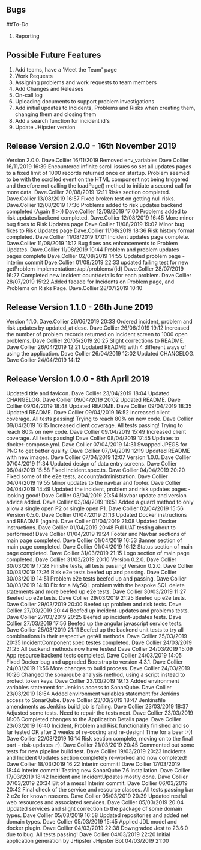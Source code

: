 ## Bugs

##To-Do

1. Reporting

## Possible Future Features

1. Add teams, have a 'Meet the Team' page
2. Work Requests
3. Assigning problems and work requests to team members
4. Add Changes and Releases
5. On-call log
6. Uploading documents to support problem investigations
7. Add initial updates to Incidents, Problems and Risks when creating them, changing them and closing them
8. Add a search function for incident id's
9. Update JHipster version

## Release Version 2.0.0 - 16th November 2019

Version 2.0.0. Dave.Collier 16/11/2019
Removed env_variables Dave Collier 16/11/2019 16:39
Encountered infinite scroll issues so set all updates pages to a fixed limit of 1000 records returned once on startup. Problem seemed to be with the scrolled event on the HTML component not being triggered and therefore not calling the loadPage() method to initiate a second call for more data. Dave.Collier 20/08/2019 12:11
Risks section completed. Dave.Collier 13/08/2019 16:57
Fixed broken test on getting null risks. Dave.Collier 12/08/2019 17:36
Problems added to risk updates backend completed (Again !! :-)) Dave.Collier 12/08/2019 17:00
Problems added to risk updates backend completed. Dave.Collier 12/08/2019 16:45
More minor bug fixes to Risk Updates page Dave.Collier 11/08/2019 19:02
Minor bug fixes to Risk Updates page Dave.Collier 11/08/2019 18:36
Risk history format completed. Dave.Collier 11/08/2019 17:01
Incident updates page complete. Dave.Collier 11/08/2019 11:12
Bug fixes ans enhancements to Problem Updates. Dave.Collier 11/08/2019 10:44
Problem and problem updates pages complete Dave.Collier 02/08/2019 14:55
Updated problem page - interim commit Dave.Collier 01/08/2019 22:33
updated failing test for new getProblem implementation: /api/problems/{id} Dave.Collier 28/07/2019 16:27
Completed new incident count/details for each problem. Dave.Collier 28/07/2019 15:22
Added facade for Incidents on Problem page, and Problems on Risks Page. Dave.Collier 28/07/2019 10:10

## Release Version 1.1.0 - 26th June 2019

Version 1.1.0. Dave.Collier 26/06/2019 20:33
Ordered incident, problem and risk updates by updated_at desc. Dave.Collier 26/06/2019 19:12
Increased the number of problem records returned on Incident screen to 1000 open problems. Dave Collier 20/05/2019 20:25
Slight corrections to README. Dave Collier 26/04/2019 12:21
Updated README with 4 different ways of using the application. Dave Collier 26/04/2019 12:02
Updated CHANGELOG. Dave Collier 24/04/2019 14:12

## Release Version 1.0.0 - 8th April 2019

Updated title and favicon. Dave Collier 23/04/2019 18:04
Updated CHANGELOG. Dave Collier 09/04/2019 20:02
Updated README. Dave Collier 09/04/2019 18:48
Updated README. Dave Collier 09/04/2019 18:35
Updated README. Dave Collier 09/04/2019 16:52
Increased client coverage. All tests passing! Trying to reach 80% on new code. Dave Collier 09/04/2019 16:15
Increased client coverage. All tests passing! Trying to reach 80% on new code. Dave Collier 09/04/2019 15:49
Increased client coverage. All tests passing! Dave Collier 08/04/2019 17:45
Updates to docker-compose.yml. Dave Collier 07/04/2019 14:31
Swapped JPEGS for PNG to get better quality. Dave Collier 07/04/2019 12:19
Updated README with new images. Dave Collier 07/04/2019 12:07
Version 1.0.0. Dave Collier 07/04/2019 11:34
Updated design of data entry screens. Dave Collier 06/04/2019 15:58
Fixed incident.spec.ts. Dave Collier 04/04/2019 20:20
Fixed some of the e2e tests, account/administration. Dave Collier 04/04/2019 19:55
Minor updates to the navbar and footer. Dave Collier 04/04/2019 14:49
Updated the incident, problem and risk updates pages - looking good! Dave Collier 03/04/2019 20:54
Navbar update and version advice added. Dave Collier 03/04/2019 18:51
Added a guard method to only allow a single open P2 or single open P1. Dave Collier 02/04/2019 15:56
Version 0.5.0. Dave Collier 01/04/2019 21:13
Updated Docker instructions and README (again). Dave Collier 01/04/2019 21:08
Updated Docker instructions. Dave Collier 01/04/2019 20:48
Full UAT testing about to performed! Dave Collier 01/04/2019 19:24
Footer and Navbar sections of main page completed. Dave Collier 01/04/2019 16:53
Banner section of main page completed. Dave Collier 01/04/2019 16:12
Status section of main page completed. Dave Collier 31/03/2019 21:15
Logo section of main page completed. Dave Collier 31/03/2019 20:10
Version 0.2.0. Dave Collier 30/03/2019 17:28
Finishe tests, all tests passing! Version 0.2.0. Dave Collier 30/03/2019 17:26
Risk e2e tests beefed up and passing. Dave Collier 30/03/2019 14:51
Problem e2e tests beefed up and passing. Dave Collier 30/03/2019 14:10
Fix for a MySQL problem with the bespoke SQL delete statements and more beefed up e2e tests. Dave Collier 30/03/2019 11:27
Beefed up e2e tests. Dave Collier 29/03/2019 21:25
Beefed up e2e tests. Dave Collier 29/03/2019 20:00
Beefed up problem and risk tests. Dave Collier 27/03/2019 20:44
Beefed up incident-updates and problems tests. Dave Collier 27/03/2019 20:25
Beefed up incident-updates tests. Dave Collier 27/03/2019 17:56
Beefed up the angular javascript service tests. Dave Collier 25/03/2019 21:11
Beefed up the backend unit tests to try all combinations in their respective getAll methods. Dave Collier 25/03/2019 20:35
IncidentComponent spec testes completed. Dave Collier 24/03/2019 21:25
All backend methods now have testes! Dave Collier 24/03/2019 15:09
App resource backend tests completed. Dave Collier 24/03/2019 14:05
Fixed Docker bug and upgraded Bootstrap to version 4.3.1. Dave Collier 24/03/2019 11:56
More changes to build process. Dave Collier 24/03/2019 10:26
Changed the sonarqube analysis method, using a script instead to protect token keys. Dave Collier 23/03/2019 19:13
Added environment variables statement for Jenkins access to SonarQube. Dave Collier 23/03/2019 18:54
Added environment variables statement for Jenkins access to SonarQube. Dave Collier 23/03/2019 18:47
Jenkinsfile amendments as Jenkins build job is failing. Dave Collier 23/03/2019 18:37
Adjusted some tests. Need to repair the tests next. Dave Collier 23/03/2019 18:06
Completed changes to the Application Details page. Dave Collier 23/03/2019 16:40
Incident, Problem and Risk functionality finished and so far tested OK after 2 weeks of re-coding and re-design! Time for a beer :-)! Dave Collier 22/03/2019 16:14
Risk section complete, moving on to the final part - risk-updates :-). Dave Collier 21/03/2019 20:45
Commented out some tests for new pipeline build test. Dave Collier 19/03/2019 20:23
Incidents and Incident Updates section completely re-worked and now completed! Dave Collier 18/03/2019 16:22
Interim commit! Dave Collier 17/03/2019 18:44
Interim commit! Testing new SonarQube 7.6 installation. Dave Collier 17/03/2019 18:42
Incident and IncidentUpdates mostly done. Dave Collier 07/03/2019 20:34
Bit of a mess! Interim commit. Dave Collier 06/03/2019 20:42
Final check of the service and resource classes. All tests passing bar 2 e2e for known reasons. Dave Collier 05/03/2019 20:39
Updated restful web resources and associated services. Dave Collier 05/03/2019 20:04
Updated services and slight correction to the package of some domain types. Dave Collier 05/03/2019 16:58
Updated repositories and added net domain types. Dave Collier 05/03/2019 15:45
Applied JDL model and docker plugin. Dave Collier 04/03/2019 22:38
Downgraded Jest to 23.6.0 due to bug. All tests passing! Dave Collier 04/03/2019 22:20
Initial application generation by JHipster JHipster Bot 04/03/2019 21:00
